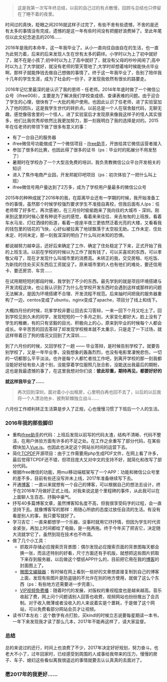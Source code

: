 > 这是我第一次写年终总结，以前的自己过的有点散慢，回顾与总结也只停留在了睡不着的夜里。

时间过的真快，眨眼之间2016就这样子过完了，有些不舍有些遗憾，不舍的是还有太多的事情没有完成，遗憾的是这一年有些时间没有把握好浪费掉了。至此年尾仅以此文纪念逝去的2016……

2016年是我的本命年，这一年我毕业了。从小一直向往自由自在的生活，也一直为此努力着，后来的后来发现人生在世有太多的羁绊。小学时以为上了初中就好了，就不在是小孩了;初中时以为上了高中就好了，就没有父母的吵吵闹闹了;高中时以为上了大学就好，就没有老师的管天管地了;大学时却想着啥时候能快点毕业啊，那样子就能挣钱去做自己想做的事情了。终于这一年我毕业了，告别了陪伴我十几年的学生生涯，成为了社会的一份子，才发现我依然有很长的路要走。

2016年记忆里最深的是认识了我的恩师 - 任老师。2014年年底时做了一个微信公众号（ifree008），主要是为了解决我们学校查成绩、查课表难的问题。由于迎合了学生的心理，很快有了一大批的用户使用。也因此认识了任老师，进了实验室加入了他的团队，这是我学生世代的转折点。以前总是一个人在宿舍敲代码，无聊无趣，感觉像宿舍里的一个怪人，进了实验室后才发现原来像我这样子的怪人其实很多，他们比我优秀却依然比我更加努力，那一刻我明白了我的选择是对的。2015年在任老师的带领下做了很多有意义的事：

* 有了一台自己的服务器
* ifree微信号功能做成了一个微信项目 - [ifree助手](http://ifreehand.hequanxi.com)，开放给其它微信运营者接入
* 参加了很多的比赛，也因此得了很多的证书（ps：毕业时的拓展分不用发愁了）
* 暑期时在学校办了一个大型且免费的培训，我负责教微信公众平台开发相关的知识
* 进入了焦作电商产业园，开发邦妮印吧项目（ps：初次体验了一把什么叫上班）
* ifree微信号用户量达到了2万多，成为了学校用户量最多的微信公众号

2015年的种种成就了2016年的我，在距离毕业还有一学期的时候，我开始准备工作的事情，虽然那个时候学校强烈要求学生不准擅自离校，但我后面有人(ps：任老师帮了好多忙，再次感谢)，在三月份时偷偷跑来了我向往的大城市 - 深圳。刚来到这里的时候心里有种说不出的感觉，看着来来往往、来去匆匆的上班族，看着车水马龙、灯红洒绿的街道，看着一座座半夜三更依然泛着光亮的大楼，又看看我的钱包里的钱花的飞快，心好似被拉离了地球飘落于太空般无助。工作未定、住处未定、时间未定，那一刻我深深的明白了什么叫对未知的恐惧。

都说越努力越幸运，还好后来确定了工作、确定了住处稳定了下来，正式开始了我的上班生活。以前在学校的时候以为工作了就有钱了，可以买喜欢的东西，可以孝敬父母了，现在才发现什么叫城市里的消费高。未转正的我，交交房租、吃吃饭、为新找的住处买买东西后工资就没了。原来城市里的人也有他们的难处，要还信用卡、要还房贷、车贷……

在试用期短短的那段时候，我学到了不少的东西。最先学到的就是项目环境搭建与开发流程这块，也让我认识到了为什么在学校开发东西时会遇到这样或那样的问题无法解决，是因为环境搭建不合理、开发流程不规范。后来抽时间把我的服务器重构了一边，centos变成了ubuntu，nginx变成了apache，项目分了线上和线下。

大概四月份的时候，坑爹学校非要让回去实习答辩，一来一回下个月又吃土了。回到学校见到久未的同学，发现短短的一个多月之别，大家变化都好大，脸上没有了学生的稚嫩，有的只有坚毅的目光、积极向上的心，原来到毕业的时候每个人都会成长。辛辛苦苦的回去答辩了却发现学校根本就不太重示，只是走了一下过场，就这样带着日了狗的情况又回到了大深圳……

到了六月份的时候，又回学校了一趟 —— 毕业答辩，是时候告别学校了。就要告别学校了，又是一年毕业季，没我想象的轰轰烈烈，也没有电影里凄惋悲伤，一切的一切都那么平平淡淡。也许是每个人都忙者找工作吧，到离开学校的那一刻我都没能好好给有些人道个别，没能穿着学位服照几张合影，没能送出我最后的期盼，这也是我最遗憾的事了，在这里我想对你们说：**彼此珍重，期待再见，都要好好的**

**就这样我毕业了……**

> 再次回到深圳，面对着小小出租房，心里明白再也回不去了，以后的以后我将一个人漂泊他乡、披荆斩棘独立战斗……

六月份工作顺利转正生活算是步入了正规，心也慢慢习惯了下班后一个人的生活。

### 2016年我的那些脚印

* 重构[ifree助手](http://ifreehand.hequanxi.com)的代码：上班后发现以前写的代码太渣，结构不清晰、代码不整洁，在用户体验方面有许多的不足之处。在工作之余重写了部分代码，在某些模块加入[Vue.js](http://cn.vuejs.org)。也因此也决定这个网站长时间的运营下去。
* 简化[TCPDF](https://coding.net/u/mesfreeman/p/TCPDF/git)开源项目：由于工作需要用php生成PDF文件，在网上看了许多，最后觉得TCPDF还不错，但项目庞大又对中文的支持不好，就简化和改写了部分代码。
* 根据ifree微信的功能，用mui移动端框架写了一个APP：功能和微信公众号里的差不多，目前有些还没写并未上线，2017年准备继续写下去。
* 开通[博客](http://blog.hequanxi.com)：一直以来就想有一个自己的博客，可以根据自己的想法去设计，终于在2016年7月做好正式上线。对我来说这是个里程碑的事件，从此我可以在上面聊人生百态、抒胸中豪气。
* 抒写40多篇博客文章，虽然博客知名度不高，但我很享受码字的过程，会一直坚持下去。就像博客写的那样：用随心所欲的态度过放任自流的生活。有没有看是别人的事，我只要写就好了。
* 学习吉它：一直来都想学一个乐器，没事时就用它抒抒情，但因为学生时代资金紧张，再加上时间都给了电脑，是一拖再拖。终于今年买了把吉它，决定随大流就学它了，虽然到现在技术也不咋滴。
* 做了几个小工具：
    * 抓取并存储必应搜索页背景图：偶尔发现必应搜索页面的背景图每天都会换一张，而且还特别的好看，尺寸方面还有手机版，就想把这些图片抓取下来存到服务器，以后做这个壁纸APP什么的，目前把它用在我的[博客](http://blog.hequanxi.com)的封面图上了。
    * [微图文编辑器](http://www.hequanxi.com/tool/weitu.html)：有时候在网上看到一些好的文章想直接复制到自己的博客上面，发现有些图片是防盗链的不允许在别的地方使用，就做了这么个东西（ps：有些地方还需要进一步完善）。
    * [VIP视频免费播](http://www.hequanxi.com/tool/ggvip.html)：随着时代的发展，对版权的重视程度也是越来越高。音乐收起了费，网上问个问题请别人回答也收费，视频网站也纷纷推出了会员制。对于收入微薄或者没收入的人来说着实是个噩耗，于是做了这个网站，可以免费看部分网站会员才让视频。
* 读书17本左右：这个数字有点打脸，买kindl的时候立志说要每星期读一本书，一年下来发现我才读了那么几本，2017年不能再这样了，请大家监督。
    
### 总结

总的来说过的还行，时间上也浪费了不少，2017年决定好好规划，努力奋斗。也老大不小了，过年回家时，已经感受到周围的人或事给我带来的压力，慢慢的房子、车子、媳妇这些看似离我很遥远的事情就要去认认真真的去面对了。

### 愿2017年的我更好……



